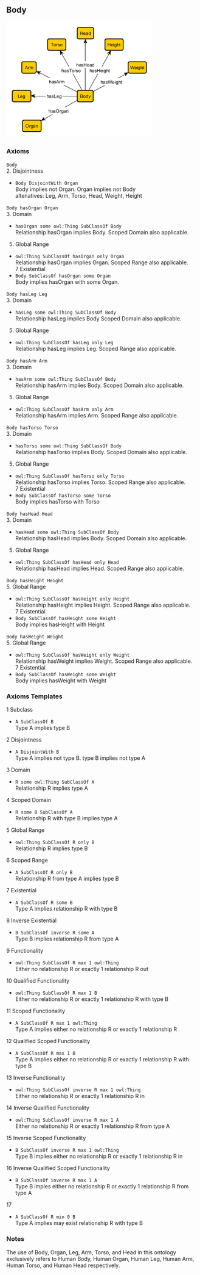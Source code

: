 ## Body
![schema-diagram](Body.png)

### Axioms
`Body` <br />
2. Disjointness <br />
* `Body DisjointWith Organ` <br />
Body implies not Organ.  Organ implies not Body <br />
altenatives: Leg, Arm, Torso, Head, Weight, Height

`Body hasOrgan Organ` <br />
3. Domain <br />
* `hasOrgan some owl:Thing SubClassOf Body` <br />
Relationship hasOrgan implies Body.  Scoped Domain also applicable. <br />
5. Global Range  <br />
* `owl:Thing SubClassOf hasOrgan only Organ` <br />
Relationship hasOrgan implies Organ.  Scoped Range also applicable. <br />
7 Existential <br />
* `Body SubClassOf hasOrgan some Organ` <br />
Body implies hasOrgan with some Organ. <br />

`Body hasLeg Leg` <br />
3. Domain <br />
* `hasLeg some owl:Thing SubClassOf Body` <br />
Relationship hasLeg implies Body  Scoped Domain also applicable. <br />
5. Global Range  <br />
* `owl:Thing SubClassOf hasLeg only Leg` <br />
Relationship hasLeg implies Leg.  Scoped Range also applicable. <br />

`Body hasArm Arm` <br />
3. Domain <br />
* `hasArm some owl:Thing SubClassOf Body` <br />
Relationship hasArm implies Body.  Scoped Domain also applicable. <br />
5. Global Range  <br />
* `owl:Thing SubClassOf hasArm only Arm` <br />
Relationship hasArm implies Arm.  Scoped Range also applicable. <br />

`Body hasTorso Torso` <br />
3. Domain <br />
* `hasTorso some owl:Thing SubClassOf Body` <br />
Relationship hasTorso implies Body.  Scoped Domain also applicable. <br />
5. Global Range  <br />
* `owl:Thing SubClassOf hasTorso only Torso` <br />
Relationship hasTorso implies Torso.  Scoped Range also applicable. <br />
7 Existential <br />
* `Body SubClassOf hasTorso some Torso` <br />
Body implies hasTorso with Torso <br />

`Body hasHead Head` <br />
3. Domain <br />
* `hasHead some owl:Thing SubClassOf Body` <br />
Relationship hasHead implies Body.  Scoped Domain also applicable. <br />
5. Global Range  <br />
* `owl:Thing SubClassOf hasHead only Head` <br />
Relationship hasHead implies Head.  Scoped Range also applicable. <br />

`Body hasHeight Height` <br />
5. Global Range  <br />
* `owl:Thing SubClassOf hasHeight only Height` <br />
Relationship hasHeight implies Height.  Scoped Range also applicable. <br />
7 Existential <br />
* `Body SubClassOf hasHeight some Height` <br />
Body implies hasHeight with Height <br />

`Body hasWeight Weight` <br />
5. Global Range  <br />
* `owl:Thing SubClassOf hasWeight only Weight` <br />
Relationship hasWeight implies Weight.  Scoped Range also applicable. <br />
7 Existential <br />
* `Body SubClassOf hasWeight some Weight` <br />
Body implies hasWeight with Weight <br />

### Axioms Templates
1 Subclass
* `A SubClassOf B` <br />
Type A implies type B

2 Disjointness
* `A DisjointWith B` <br />
Type A implies not type B.  type B implies not type A

3 Domain
* `R some owl:Thing SubClassOf A` <br />
Relationship R implies type A

4 Scoped Domain
* `R some B SubClassOf A` <br />
Relationship R with type B implies type A

5 Global Range
* `owl:Thing SubClassOf R only B` <br />
Relationship R implies type B

6 Scoped Range
* `A SubClassOf R only B` <br />
Relationship R from type A implies type B

7 Existential
* `A SubClassOf R some B` <br />
Type A implies relationship R with type B

8 Inverse Existential
* `B SubClassOf inverse R some A` <br />
Type B implies relationship R from type A

9 Functionality
* `owl:Thing SubClassOf R max 1 owl:Thing` <br />
Either no relationship R or exactly 1 relationship R out

10 Qualified Functionality
* `owl:Thing SubClassOf R max 1 B` <br />
Either no relationship R or exactly 1 relationship R with type B

11 Scoped Functionality
* `A SubClassOf R max 1 owl:Thing` <br />
Type A implies either no relationship R or exactly 1 relationship R

12 Qualified Scoped Functionality
* `A SubClassOf R max 1 B` <br />
Type A implies either no relationship R or exactly 1 relationship R with type B

13 Inverse Functionality
* `owl:Thing SubClassOf inverse R max 1 owl:Thing` <br />
Either no relationship R or exactly 1 relationship R in

14 Inverse Qualified Functionality
* `owl:Thing SubClassOf inverse R max 1 A` <br />
Either no relationship R or exactly 1 relationship R from type A

15 Inverse Scoped Functionality
* `B SubClassOf inverse R max 1 owl:Thing` <br />
Type B implies either no relationship R or exactly 1 relationship R in

16 Inverse Qualified Scoped Functionality
* `B SubClassOf inverse R max 1 A` <br />
Type B imples either no relationship R or exactly 1 relationship R from type A

17
* `A SubClassOf R min 0 B` <br />
Type A implies may exist relationship R with type B

### Notes
The use of Body, Organ, Leg, Arm, Torso, and Head in this ontology exclusively refers to Human Body, Human Organ, Human Leg, Human Arm, Human Torso, and Human Head respectively.
